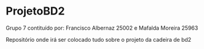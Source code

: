 # ProjetoBD2
Grupo 7 contituído por: Francisco Albernaz 25002 e Mafalda Moreira 25963

Repositório onde irá ser colocado tudo sobre o projeto da cadeira de bd2
